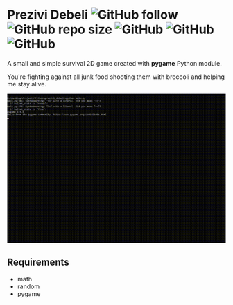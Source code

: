 # Prezivi Debeli ![GitHub follow](https://img.shields.io/github/followers/ficanovak?label=Follow&style=social) ![GitHub repo size](https://img.shields.io/github/repo-size/ficanovak/prezivi-debeli) ![GitHub](https://img.shields.io/github/license/ficanovak/prezivi-debeli) ![GitHub](https://img.shields.io/badge/built%20with-Python3-green) ![GitHub](https://img.shields.io/badge/-PyGame-blue)

 A small and simple survival 2D game created with **pygame** Python module. 
 
 You're fighting against all junk food shooting them with broccoli and helping me stay alive. 
 

 
<p align="center">
  <img src="presentation.gif"/>
</p>


## Requirements
 - math
 - random
 - pygame
